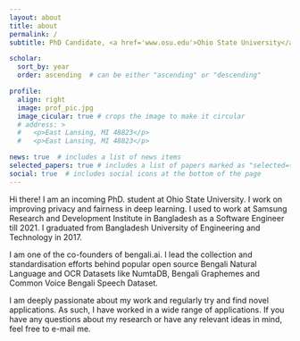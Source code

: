 ```yaml
---
layout: about
title: about
permalink: /
subtitle: PhD Candidate, <a href='www.osu.edu'>Ohio State University</a>.

scholar:
  sort_by: year
  order: ascending  # can be either "ascending" or "descending"

profile:
  align: right
  image: prof_pic.jpg
  image_cicular: true # crops the image to make it circular
  # address: >
  #   <p>East Lansing, MI 48823</p>
  #   <p>East Lansing, MI 48823</p>

news: true  # includes a list of news items
selected_papers: true # includes a list of papers marked as "selected={true}"
social: true  # includes social icons at the bottom of the page
---
```


Hi there! I am an incoming PhD. student at Ohio State University. I work on improving privacy and fairness in deep learning. I used to work at Samsung Research and Development Institute in Bangladesh as a Software Engineer till 2021. I graduated from Bangladesh University of Engineering and Technology in 2017. 

I am one of the co-founders of bengali.ai. I lead the collection and standardisation efforts behind popular open source Bengali Natural Language and OCR Datasets like NumtaDB, Bengali Graphemes and Common Voice Bengali Speech Dataset.

I am deeply passionate about my work and regularly try and find novel applications. As such, I have worked in a wide range of applications. If you have any questions about my research or have any relevant ideas in mind, feel free to e-mail me.


<!-- Write your biography here. Tell the world about yourself. Link to your favorite [subreddit](http://reddit.com). You can put a picture in, too. The code is already in, just name your picture `prof_pic.jpg` and put it in the `img/` folder. -->

<!-- Put your address / P.O. box / other info right below your picture. You can also disable any these elements by editing `profile` property of the YAML header of your `_pages/about.md`. Edit `_bibliography/papers.bib` and Jekyll will render your [publications page](/al-folio/publications/) automatically.

Link to your social media connections, too. This theme is set up to use [Font Awesome icons](http://fortawesome.github.io/Font-Awesome/) and [Academicons](https://jpswalsh.github.io/academicons/), like the ones below. Add your Facebook, Twitter, LinkedIn, Google Scholar, or just disable all of them. -->
